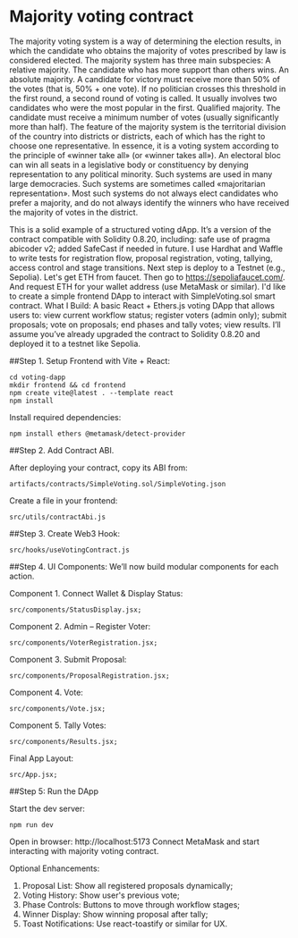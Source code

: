 # Majority voting contract

The majority voting system is a way of determining the election results, in which the candidate who obtains the majority of votes prescribed by law is considered elected. 
The majority system has three main subspecies:
A relative majority. The candidate who has more support than others wins. 
An absolute majority. A candidate for victory must receive more than 50% of the votes (that is, 50% + one vote). If no politician crosses this threshold in the first round, a second round of voting is called. It usually involves two candidates who were the most popular in the first.
Qualified majority. The candidate must receive a minimum number of votes (usually significantly more than half).
The feature of the majority system is the territorial division of the country into districts or districts, each of which has the right to choose one representative.
In essence, it is a voting system according to the principle of «winner take all» (or «winner takes all»). An electoral bloc can win all seats in a legislative body or constituency by denying representation to any political minority. Such systems are used in many large democracies. Such systems are sometimes called «majoritarian representation». Most such systems do not always elect candidates who prefer a majority, and do not always identify the winners who have received the majority of votes in the district.

This is a solid example of a structured voting dApp. It’s a version of the contract compatible with Solidity 0.8.20, including: safe use of pragma abicoder v2; added SafeCast if needed in future.
I use Hardhat and Waffle to write tests for registration flow, proposal registration, voting, tallying, access control and stage transitions.
Next step is deploy to a Testnet (e.g., Sepolia). Let's get ETH from faucet. Then go to https://sepoliafaucet.com/. And request ETH for your wallet address (use MetaMask or similar).
I'd like to create a simple frontend DApp to interact with  SimpleVoting.sol smart contract. What I Build: A basic React + Ethers.js voting DApp that allows users to: view current workflow status; register voters (admin only); submit proposals; vote on proposals; end phases and tally votes; view results. I’ll assume you’ve already upgraded the contract to Solidity 0.8.20 and deployed it to a testnet like Sepolia.

##Step 1. Setup Frontend with Vite + React:
```
cd voting-dapp
mkdir frontend && cd frontend
npm create vite@latest . --template react
npm install
```
Install required dependencies:
```
npm install ethers @metamask/detect-provider
```

##Step 2. Add Contract ABI. 

After deploying your contract, copy its ABI from: 
```
artifacts/contracts/SimpleVoting.sol/SimpleVoting.json
```
Create a file in your frontend: 
```
src/utils/contractAbi.js
```
##Step 3. Create Web3 Hook: 
```
src/hooks/useVotingContract.js
```

##Step 4. UI Components:
We’ll now build modular components for each action.

Component 1. Connect Wallet & Display Status: 
```
src/components/StatusDisplay.jsx;
```
Component 2. Admin – Register Voter: 
```
src/components/VoterRegistration.jsx;
```
Component 3. Submit Proposal: 
```
src/components/ProposalRegistration.jsx;
```
Component 4. Vote: 
```
src/components/Vote.jsx;
```
Component 5. Tally Votes: 
```
src/components/Results.jsx;
```
Final App Layout: 
```
src/App.jsx;
```

##Step 5: Run the DApp

Start the dev server: 
```
npm run dev
```
Open in browser: http://localhost:5173
Connect MetaMask and start interacting with majority voting contract.

Optional Enhancements:
1. Proposal List:	Show all registered proposals dynamically;
2. Voting History:	Show user's previous vote;
3. Phase Controls:	Buttons to move through workflow stages;
4. Winner Display:	Show winning proposal after tally;
5. Toast Notifications:	Use react-toastify or similar for UX.




